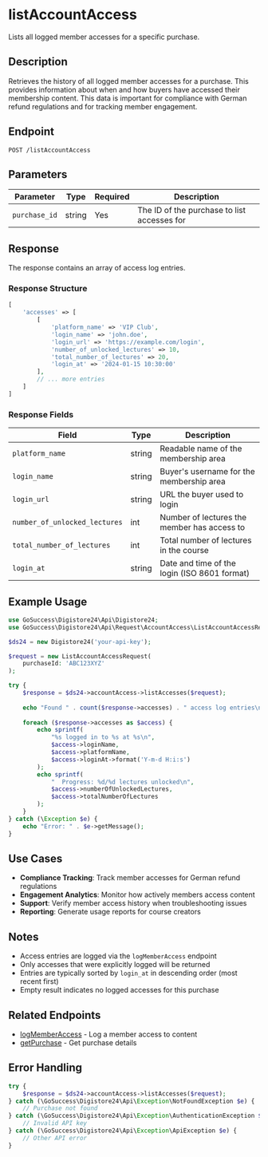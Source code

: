 # listAccountAccess

Lists all logged member accesses for a specific purchase.

## Description

Retrieves the history of all logged member accesses for a purchase. This provides information about when and how buyers have accessed their membership content. This data is important for compliance with German refund regulations and for tracking member engagement.

## Endpoint

`POST /listAccountAccess`

## Parameters

| Parameter | Type | Required | Description |
|-----------|------|----------|-------------|
| `purchase_id` | string | Yes | The ID of the purchase to list accesses for |

## Response

The response contains an array of access log entries.

### Response Structure

```php
[
    'accesses' => [
        [
            'platform_name' => 'VIP Club',
            'login_name' => 'john.doe',
            'login_url' => 'https://example.com/login',
            'number_of_unlocked_lectures' => 10,
            'total_number_of_lectures' => 20,
            'login_at' => '2024-01-15 10:30:00'
        ],
        // ... more entries
    ]
]
```

### Response Fields

| Field | Type | Description |
|-------|------|-------------|
| `platform_name` | string | Readable name of the membership area |
| `login_name` | string | Buyer's username for the membership area |
| `login_url` | string | URL the buyer used to login |
| `number_of_unlocked_lectures` | int | Number of lectures the member has access to |
| `total_number_of_lectures` | int | Total number of lectures in the course |
| `login_at` | string | Date and time of the login (ISO 8601 format) |

## Example Usage

```php
use GoSuccess\Digistore24\Api\Digistore24;
use GoSuccess\Digistore24\Api\Request\AccountAccess\ListAccountAccessRequest;

$ds24 = new Digistore24('your-api-key');

$request = new ListAccountAccessRequest(
    purchaseId: 'ABC123XYZ'
);

try {
    $response = $ds24->accountAccess->listAccesses($request);
    
    echo "Found " . count($response->accesses) . " access log entries\n";
    
    foreach ($response->accesses as $access) {
        echo sprintf(
            "%s logged in to %s at %s\n",
            $access->loginName,
            $access->platformName,
            $access->loginAt->format('Y-m-d H:i:s')
        );
        echo sprintf(
            "  Progress: %d/%d lectures unlocked\n",
            $access->numberOfUnlockedLectures,
            $access->totalNumberOfLectures
        );
    }
} catch (\Exception $e) {
    echo "Error: " . $e->getMessage();
}
```

## Use Cases

- **Compliance Tracking**: Track member accesses for German refund regulations
- **Engagement Analytics**: Monitor how actively members access content
- **Support**: Verify member access history when troubleshooting issues
- **Reporting**: Generate usage reports for course creators

## Notes

- Access entries are logged via the `logMemberAccess` endpoint
- Only accesses that were explicitly logged will be returned
- Entries are typically sorted by `login_at` in descending order (most recent first)
- Empty result indicates no logged accesses for this purchase

## Related Endpoints

- [logMemberAccess](logMemberAccess.md) - Log a member access to content
- [getPurchase](getPurchase.md) - Get purchase details

## Error Handling

```php
try {
    $response = $ds24->accountAccess->listAccesses($request);
} catch (\GoSuccess\Digistore24\Api\Exception\NotFoundException $e) {
    // Purchase not found
} catch (\GoSuccess\Digistore24\Api\Exception\AuthenticationException $e) {
    // Invalid API key
} catch (\GoSuccess\Digistore24\Api\Exception\ApiException $e) {
    // Other API error
}
```

